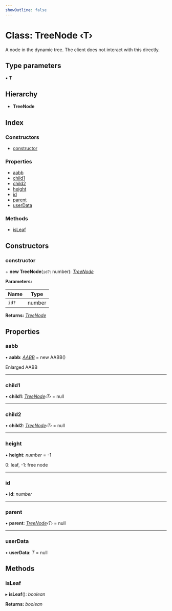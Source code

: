 ```yaml
---
showOutline: false
---
```


# Class: TreeNode ‹**T**›

A node in the dynamic tree. The client does not interact with this directly.

## Type parameters

▪ **T**

## Hierarchy

* **TreeNode**

## Index

### Constructors

* [constructor](/api/classes/treenode#constructor)

### Properties

* [aabb](/api/classes/treenode#aabb)
* [child1](/api/classes/treenode#child1)
* [child2](/api/classes/treenode#child2)
* [height](/api/classes/treenode#height)
* [id](/api/classes/treenode#id)
* [parent](/api/classes/treenode#parent)
* [userData](/api/classes/treenode#userdata)

### Methods

* [isLeaf](/api/classes/treenode#isleaf)

## Constructors

###  constructor

\+ **new TreeNode**(`id?`: number): *[TreeNode](/api/classes/treenode)*

**Parameters:**

Name | Type |
------ | ------ |
`id?` | number |

**Returns:** *[TreeNode](/api/classes/treenode)*

## Properties

###  aabb

• **aabb**: *[AABB](/api/classes/aabb)* = new AABB()

Enlarged AABB

___

###  child1

• **child1**: *[TreeNode](/api/classes/treenode)‹T›* = null

___

###  child2

• **child2**: *[TreeNode](/api/classes/treenode)‹T›* = null

___

###  height

• **height**: *number* = -1

0: leaf, -1: free node

___

###  id

• **id**: *number*

___

###  parent

• **parent**: *[TreeNode](/api/classes/treenode)‹T›* = null

___

###  userData

• **userData**: *T* = null

## Methods

###  isLeaf

▸ **isLeaf**(): *boolean*

**Returns:** *boolean*
